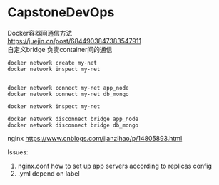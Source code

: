 # CapstoneDevOps
Docker容器间通信方法<br> 
https://juejin.cn/post/6844903847383547911<br>
自定义bridge 负责container间的通信
```
docker network create my-net   
docker network inspect my-net


docker network connect my-net app_node
docker network connect my-net db_mongo

docker network inspect my-net

docker network disconnect bridge app_node
docker network disconnect bridge db_mongo
```
nginx
https://www.cnblogs.com/jianzihao/p/14805893.html

Issues:
1. nginx.conf how to set up app servers according to replicas config
2. .yml depend on label
